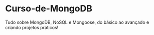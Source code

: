 # Curso-de-MongoDB
Tudo sobre MongoDB, NoSQL e Mongoose, do básico ao avançado e criando projetos práticos!
